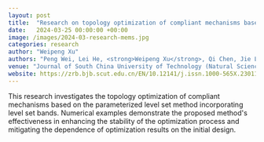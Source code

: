 ```yaml
---
layout: post
title:  "Research on topology optimization of compliant mechanisms based on level set band method"
date:   2024-03-25 00:00:00 +00:00
image: /images/2024-03-research-mems.jpg
categories: research
author: "Weipeng Xu"
authors: "Peng Wei, Lei He, <strong>Weipeng Xu</strong>, Qi Chen, Jie Liu, Kai Long"
venue: "Journal of South China University of Technology (Natural Science Edition)"
website: https://zrb.bjb.scut.edu.cn/EN/10.12141/j.issn.1000-565X.230117
---
```

This research investigates the topology optimization of compliant mechanisms based on the parameterized level set method incorporating level set bands. Numerical examples demonstrate the proposed method's effectiveness in enhancing the stability of the optimization process and mitigating the dependence of optimization results on the initial design.